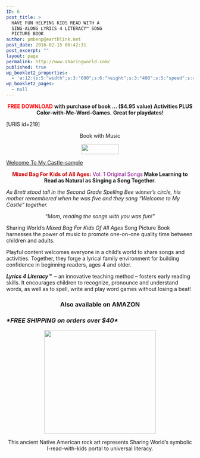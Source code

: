 ```yaml
---
ID: 6
post_title: >
  HAVE FUN HELPING KIDS READ WITH A
  SING-ALONG LYRICS 4 LITERACY™ SONG
  PICTURE BOOK
author: pmbenp@earthlink.net
post_date: 2016-02-15 00:42:31
post_excerpt: ""
layout: page
permalink: http://www.sharingworld.com/
published: true
wp_booklet2_properties:
  - 'a:12:{s:5:"width";s:3:"600";s:6:"height";s:3:"400";s:5:"speed";s:4:"1000";s:5:"delay";s:4:"5000";s:9:"direction";s:3:"LTR";s:14:"arrows_enabled";b:0;s:20:"page_numbers_enabled";b:1;s:14:"cover_behavior";s:4:"open";s:7:"padding";s:2:"10";s:18:"thumbnails_enabled";b:0;s:13:"popup_enabled";s:0:"";s:5:"theme";s:7:"default";}'
wp_booklet2_pages:
  - null
---
```

<p style="text-align: center;"><span style="color: #ff0000;"><strong>FREE DOWNLOAD</strong></span>
<strong>with purchase of book … ($4.95 value)</strong>
<strong>Activities PLUS Color-with-Me-Word-Games.</strong>
<strong>Great for playdates!</strong></p>
[URIS id=219]
<p style="text-align: center;">Book with Music</p>
<p style="text-align: center;"><a href="http://www.sharingworld.com/product/mixed-bag-for-kids"><img class="aligncenter" src="http://www.sharingworld.com/wp-content/uploads/2016/02/add-cart-e1464143165363.png" width="100" height="27" /></a></p>
<a class="n" href="http://www.sharingworld.com/wp-content/uploads/2016/02/Welcome-To-My-Caste-sample.mp3">Welcome To My Castle-sample</a>
<p style="text-align: center;"><span style="color: #cc0000;"><strong>Mixed Bag For Kids of All Ages: </strong></span><span style="color: #800080;">Vol. 1 Original Songs</span><strong>
Make Learning to Read as Natural as Singing a Song Together.</strong></p>
<em>As Brett stood tall in the Second Grade Spelling Bee winner’s circle, his mother remembered when he was five and they sang “Welcome to My Castle” together.</em>
<p style="text-align: center;"><em>“Mom, reading the songs with you was fun!”</em></p>
Sharing World’s <em>Mixed Bag For Kids</em> <em>Of All Ages</em> Song Picture Book harnesses the power of music to promote one-on-one quality time between children and adults.

Playful content welcomes everyone in a child’s world to share songs and activities. Together, they forge a lyrical family environment for building confidence in beginning readers, ages 4 and older.

<strong><em>Lyrics 4 Literacy™</em></strong><strong> </strong> – an innovative teaching method – fosters early reading skills. It encourages children to recognize, pronounce and understand words, as well as to spell, write and play word games without losing a beat!
<h3 style="text-align: center;">Also available on AMAZON</h3>
<div class="shippingfree">
<h3><i>*FREE SHIPPING on orders over $40*</i></h3>
</div>
<p style="text-align: center;"><img class="aligncenter wp-image-1479 size-medium" src="http://www.sharingworld.com/wp-content/uploads/2017/03/rock-art-300x278.jpg" width="300" height="278" /></p>
<p style="text-align: center;">This ancient Native American rock art represents Sharing World’s symbolic I-read-with-kids portal to universal literacy.</p>